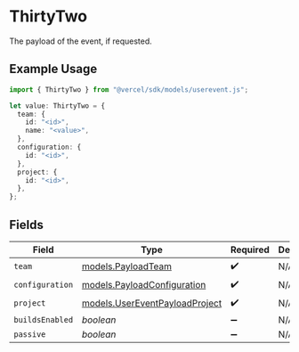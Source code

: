 # ThirtyTwo

The payload of the event, if requested.

## Example Usage

```typescript
import { ThirtyTwo } from "@vercel/sdk/models/userevent.js";

let value: ThirtyTwo = {
  team: {
    id: "<id>",
    name: "<value>",
  },
  configuration: {
    id: "<id>",
  },
  project: {
    id: "<id>",
  },
};
```

## Fields

| Field                                                                  | Type                                                                   | Required                                                               | Description                                                            |
| ---------------------------------------------------------------------- | ---------------------------------------------------------------------- | ---------------------------------------------------------------------- | ---------------------------------------------------------------------- |
| `team`                                                                 | [models.PayloadTeam](../models/payloadteam.md)                         | :heavy_check_mark:                                                     | N/A                                                                    |
| `configuration`                                                        | [models.PayloadConfiguration](../models/payloadconfiguration.md)       | :heavy_check_mark:                                                     | N/A                                                                    |
| `project`                                                              | [models.UserEventPayloadProject](../models/usereventpayloadproject.md) | :heavy_check_mark:                                                     | N/A                                                                    |
| `buildsEnabled`                                                        | *boolean*                                                              | :heavy_minus_sign:                                                     | N/A                                                                    |
| `passive`                                                              | *boolean*                                                              | :heavy_minus_sign:                                                     | N/A                                                                    |